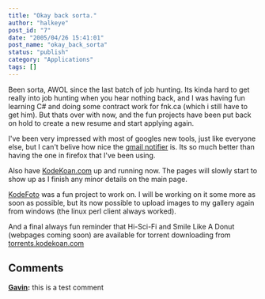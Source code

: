 ```yaml
---
title: "Okay back sorta."
author: "halkeye"
post_id: "7"
date: "2005/04/26 15:41:01"
post_name: "okay_back_sorta"
status: "publish"
category: "Applications"
tags: []
---
```


Been sorta, AWOL since the last batch of job hunting. Its kinda hard to get really into job hunting when you hear nothing back, and I was having fun learning C# and doing some contract work for fnk.ca (which i still have to get him). But thats over with now, and the fun projects have been put back on hold to create a new resume and start applying again.

I've been very impressed with most of googles new tools, just like everyone else, but I can't belive how nice the [gmail notifier](https://toolbar.google.com/gmail-helper/index.html) is. Its so much better than having the one in firefox that I've been using.

Also have [KodeKoan.com](https://kodekoan.com) up and running now. The pages will slowly start to show up as I finish any minor details on the main page.

[KodeFoto](https://www.kodekoan.com/project/KodeFoto) was a fun project to work on. I will be working on it some more as soon as possible, but its now possible to upload images to my gallery again from windows (the linux perl client always worked).

And a final always fun reminder that Hi-Sci-Fi and Smile Like A Donut (webpages coming soon) are available for torrent downloading from [torrents.kodekoan.com](https://torrents.kodekoan.com)

## Comments

**[Gavin](#68 "2005-05-06 15:54:35"):** this is a test comment

